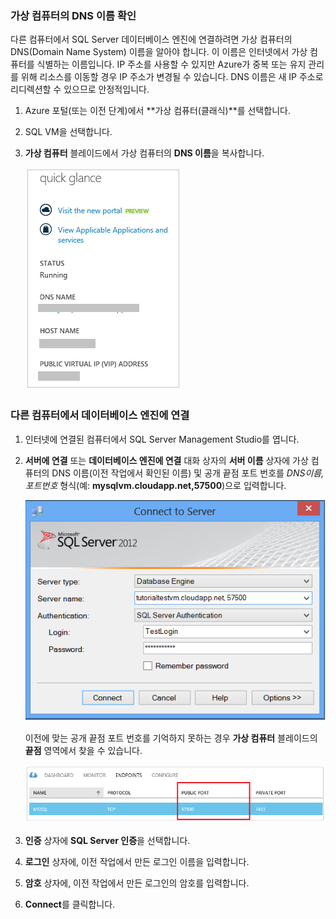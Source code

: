 ### 가상 컴퓨터의 DNS 이름 확인
<a id="determine-the-dns-name-of-the-virtual-machine" class="xliff"></a>
다른 컴퓨터에서 SQL Server 데이터베이스 엔진에 연결하려면 가상 컴퓨터의 DNS(Domain Name System) 이름을 알아야 합니다. 이 이름은 인터넷에서 가상 컴퓨터를 식별하는 이름입니다. IP 주소를 사용할 수 있지만 Azure가 중복 또는 유지 관리를 위해 리소스를 이동할 경우 IP 주소가 변경될 수 있습니다. DNS 이름은 새 IP 주소로 리디렉션할 수 있으므로 안정적입니다.  

1. Azure 포털(또는 이전 단계)에서 **가상 컴퓨터(클래식)**를 선택합니다.
2. SQL VM을 선택합니다.
3. **가상 컴퓨터** 블레이드에서 가상 컴퓨터의 **DNS 이름**을 복사합니다.
   
    ![DNS 이름](./media/virtual-machines-sql-server-connection-steps/sql-vm-dns-name.png)

### 다른 컴퓨터에서 데이터베이스 엔진에 연결
<a id="connect-to-the-database-engine-from-another-computer" class="xliff"></a>
1. 인터넷에 연결된 컴퓨터에서 SQL Server Management Studio를 엽니다.
2. **서버에 연결** 또는 **데이터베이스 엔진에 연결** 대화 상자의 **서버 이름** 상자에 가상 컴퓨터의 DNS 이름(이전 작업에서 확인된 이름) 및 공개 끝점 포트 번호를 *DNS이름,포트번호* 형식(예: **mysqlvm.cloudapp.net,57500**)으로 입력합니다.
   
    ![SSMS를 사용하여 연결](./media/virtual-machines-sql-server-connection-steps/33Connect-SSMS.png)
   
    이전에 맞는 공개 끝점 포트 번호를 기억하지 못하는 경우 **가상 컴퓨터** 블레이드의 **끝점** 영역에서 찾을 수 있습니다.
   
    ![공용 포트](./media/virtual-machines-sql-server-connection-steps/sql-vm-port-number.png)
3. **인증** 상자에 **SQL Server 인증**을 선택합니다.
4. **로그인** 상자에, 이전 작업에서 만든 로그인 이름을 입력합니다.
5. **암호** 상자에, 이전 작업에서 만든 로그인의 암호를 입력합니다.
6. **Connect**를 클릭합니다.


